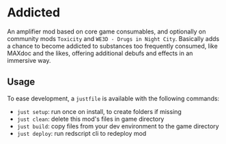 # Addicted

An amplifier mod based on core game consumables, and optionally on community mods `Toxicity` and `WE3D - Drugs in Night City`.
Basically adds a chance to become addicted to substances too frequently consumed, like MAXdoc and the likes, offering additional debufs and effects in an immersive way. 

## Usage

To ease development, a `justfile` is available with the following commands:

- `just setup`: run once on install, to create folders if missing
- `just clean`: delete this mod's files in game directory
- `just build`: copy files from your dev environment to the game directory
- `just deploy`: run redscript cli to redeploy mod
